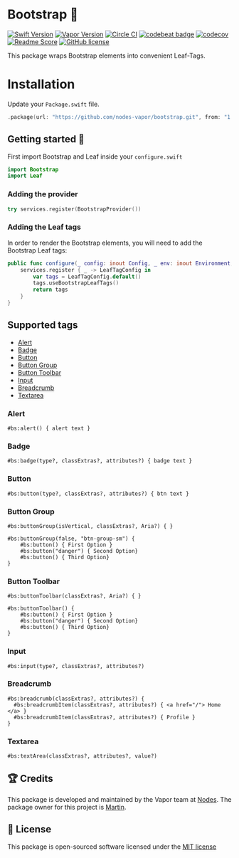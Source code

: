 # Bootstrap 🍃

[![Swift Version](https://img.shields.io/badge/Swift-4.1-brightgreen.svg)](http://swift.org)
[![Vapor Version](https://img.shields.io/badge/Vapor-3-30B6FC.svg)](http://vapor.codes)
[![Circle CI](https://circleci.com/gh/nodes-vapor/bootstrap/tree/master.svg?style=shield)](https://circleci.com/gh/nodes-vapor/bootstrap)
[![codebeat badge](https://codebeat.co/badges/40b8811e-2949-427a-a2a7-437209475f7d)](https://codebeat.co/projects/github-com-nodes-vapor-bootstrap-master)
[![codecov](https://codecov.io/gh/nodes-vapor/bootstrap/branch/master/graph/badge.svg)](https://codecov.io/gh/nodes-vapor/bootstrap)
[![Readme Score](http://readme-score-api.herokuapp.com/score.svg?url=https://github.com/nodes-vapor/bootstrap)](http://clayallsopp.github.io/readme-score?url=https://github.com/nodes-vapor/bootstrap)
[![GitHub license](https://img.shields.io/badge/license-MIT-blue.svg)](https://raw.githubusercontent.com/nodes-vapor/bootstrap/master/LICENSE)

This package wraps Bootstrap elements into convenient Leaf-Tags.


# Installation

Update your `Package.swift` file.
```swift
.package(url: "https://github.com/nodes-vapor/bootstrap.git", from: "1.0.0")
```

## Getting started 🚀

First import Bootstrap and Leaf inside your `configure.swift`

```swift
import Bootstrap
import Leaf
```

### Adding the provider

```swift
try services.register(BootstrapProvider())
```

### Adding the Leaf tags

In order to render the Bootstrap elements, you will need to add the Bootstrap Leaf tags:

```swift 
public func configure(_ config: inout Config, _ env: inout Environment, _ services: inout Services) throws {
    services.register { _ -> LeafTagConfig in
        var tags = LeafTagConfig.default()
        tags.useBootstrapLeafTags()
        return tags
    }
}
```

## Supported tags

- [Alert](#alert)
- [Badge](#badge)
- [Button](#button)
- [Button Group](#button-group)
- [Button Toolbar](#button-toolbar)
- [Input](#input)
- [Breadcrumb](#breadcrumb)
- [Textarea](#textarea)

### Alert

```
#bs:alert() { alert text }
```

### Badge

```
#bs:badge(type?, classExtras?, attributes?) { badge text }
```

### Button

```
#bs:button(type?, classExtras?, attributes?) { btn text }
```

### Button Group

```
#bs:buttonGroup(isVertical, classExtras?, Aria?) { }
```

```
#bs:buttonGroup(false, "btn-group-sm") {
    #bs:button() { First Option }
    #bs:button("danger") { Second Option}
    #bs:button() { Third Option}
}

```

### Button Toolbar

```
#bs:buttonToolbar(classExtras?, Aria?) { }
```

```
#bs:buttonToolbar() {
    #bs:button() { First Option }
    #bs:button("danger") { Second Option}
    #bs:button() { Third Option}
}
```

### Input

```
#bs:input(type?, classExtras?, attributes?)
```

### Breadcrumb

```
#bs:breadcrumb(classExtras?, attributes?) {
  #bs:breadcrumbItem(classExtras?, attributes?) { <a href="/"> Home </a> }
  #bs:breadcrumbItem(classExtras?, attributes?) { Profile }
}
```

### Textarea

```
#bs:textArea(classExtras?, attributes?, value?)
```

## 🏆 Credits

This package is developed and maintained by the Vapor team at [Nodes](https://www.nodesagency.com). The package owner for this project is [Martin](http://github.com/martinlasek).


## 📄 License

This package is open-sourced software licensed under the [MIT license](http://opensource.org/licenses/MIT)
